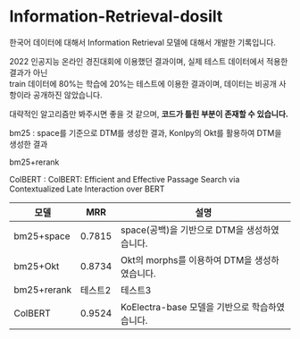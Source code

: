 # Information-Retrieval-dosilt

한국어 데이터에 대해서 Information Retrieval 모델에 대해서 개발한 기록입니다. 

2022 인공지능 온라인 경진대회에 이용했던 결과이며, 실제 테스트 데이터에서 적용한 결과가 아닌  
train 데이터에 80%는 학습에 20%는 테스트에 이용한 결과이며, 데이터는 비공개 사항이라 공개하진 않았습니다. 

대략적인 알고리즘만 봐주시면 좋을 것 같으며, **코드가 틀린 부분이 존재할 수 있습니다.**

bm25 : space를 기준으로 DTM를 생성한 결과, Konlpy의 Okt를 활용하여 DTM을 생성한 결과 

bm25+rerank 

ColBERT : ColBERT: Efficient and Effective Passage Search via Contextualized Late Interaction over BERT  

|모델|MRR|설명|
|------|---|---|
|bm25+space|0.7815|space(공백)을 기반으로 DTM을 생성하였습니다.|
|bm25+Okt|0.8734|Okt의 morphs를 이용하여 DTM을 생성하였습니다.|
|bm25+rerank|테스트2|테스트3|
|ColBERT|0.9524|KoElectra-base 모델을 기반으로 학습하였습니다.|
